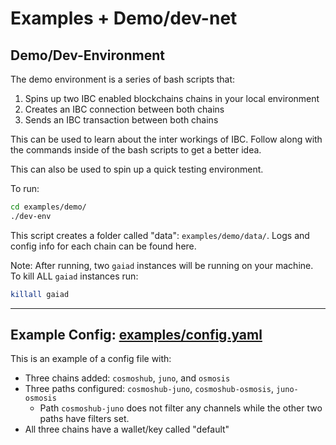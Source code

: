 # Examples + Demo/dev-net

## Demo/Dev-Environment

The demo environment is a series of bash scripts that:

1) Spins up two IBC enabled blockchains chains in your local environment
2) Creates an IBC connection between both chains
3) Sends an IBC transaction between both chains

This can be used to learn about the inter workings of IBC. Follow along with the commands inside of the bash scripts to get a better idea.

This can also be used to spin up a quick testing environment.

To run:

```bash
cd examples/demo/
./dev-env
```

This script creates a folder called "data": `examples/demo/data/`. 
Logs and config info for each chain can be found here.


Note: After running, two `gaiad` instances will be running on your machine. 
To kill ALL `gaiad` instances run:
```bash
killall gaiad
```

---

## Example Config: [examples/config.yaml](./config_EXAMPLE.yaml)

This is an example of a config file with:

- Three chains added: `cosmoshub`, `juno`, and `osmosis`
- Three paths configured: `cosmoshub-juno`, `cosmoshub-osmosis`, `juno-osmosis`
    - Path `cosmoshub-juno` does not filter any channels while the other two paths have filters set.
- All three chains have a wallet/key called "default"